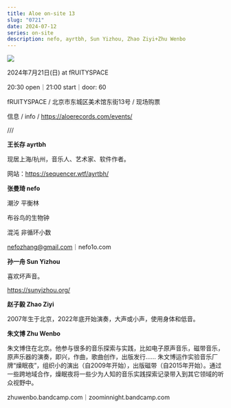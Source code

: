 ```yaml
---
title: Aloe on-site 13
slug: "0721"
date: 2024-07-12
series: on-site
description: nefo, ayrtbh, Sun Yizhou, Zhao Ziyi+Zhu Wenbo
---
```

![](/images/uploads/aloe-on-site-13.jpg)

2024年7月21日(日) at fRUITYSPACE

20:30 open｜21:00 start｜door: 60

fRUITYSPACE / 北京市东城区美术馆东街13号 / 现场购票

信息 / info / https://aloerecords.com/events/

///

**王长存 ayrtbh**

现居上海/杭州，音乐人、艺术家、软件作者。

网站：https://sequencer.wtf/ayrtbh/

**张曼琦 nefo**

潮汐 平衡林 

布谷鸟的生物钟

混沌 非循环小数

nefozhang@gmail.com｜nefo1o.com

**孙一舟 Sun Yizhou**

喜欢坏声音。

https://sunyizhou.org/

**赵子毅 Zhao Ziyi**

2007年生于北京，2022年底开始演奏，大声或小声，使用身体和低音。

**朱文博 Zhu Wenbo**

朱文博住在北京。他参与很多的音乐探索与实践，比如电子原声音乐，磁带音乐，原声乐器的演奏，即兴，作曲，歌曲创作，出版发行…… 朱文博运作实验音乐厂牌“燥眠夜”，组织小的演出（自2009年开始），出版磁带（自2015年开始）。通过一些跨地域合作，燥眠夜将一些少为人知的音乐实践探索记录带入到其它领域的听众视野中。

zhuwenbo.bandcamp.com｜zoominnight.bandcamp.com
